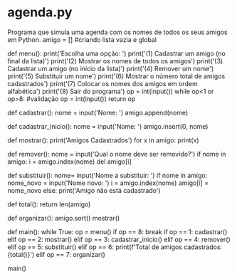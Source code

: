 # agenda.py
Programa que simula uma agenda com os nomes de todos os seus amigos em Python.
amigo = [] #criando lista vazia e global

def menu():
    print('Escolha uma opção: ')
    print('(1) Cadastrar um amigo (no final da lista)')
    print('(2) Mostrar os nomes de todos os amigos')
    print('(3) Cadastrar um amigo (no início da lista)')
    print('(4) Remover um nome')
    print('(5) Substituir um nome')
    print('(6) Mostrar o número total de amigos cadastrados')
    print('(7) Colocar os nomes dos amigos em ordem alfabética')
    print('(8) Sair do programa')
    op = int(input())
    while op<1 or op>8:   #validação
        op = int(input())
    return op

def cadastrar():
    nome = input('Nome: ')
    amigo.append(nome)

def cadastrar_inicio():
    nome = input('Nome: ')
    amigo.insert(0, nome)

def mostrar():
    print('Amigos Cadastrados')
    for x in amigo:
        print(x)

def remover():
    nome = input('Qual o nome deve ser removido?')
    if nome in amigo:
        i = amigo.index(nome)
        del amigo[i]

def substituir():
    nome= input('Nome a substituir: ')
    if nome in amigo:
        nome_novo = input('Nome novo: ')
        i = amigo.index(nome)
        amigo[i] = nome_novo
    else:
        print('Amigo não está cadastrado')

def total():
    return len(amigo)

def organizar():
    amigo.sort()
    mostrar()
    
def main():
    while True:
        op = menu()
        if op == 8:
            break
        if op == 1:
            cadastrar()
        elif op == 2:
            mostrar()
        elif op == 3:
            cadastrar_inicio()
        elif op == 4:
            remover()
        elif op == 5:
            substituir()
        elif op == 6:
            print(f'Total de amigos cadastrados: {total()}')
        elif op == 7:
            organizar()

main()

